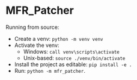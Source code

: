 # MFR_Patcher

Running from source:
- Create a venv: `python -m venv venv`
- Activate the venv:
  - Windows: `call venv\scripts\activate`
  - Unix-based: `source ./venv/bin/activate`
- Install the project as editable: `pip install -e .`
- Run: `python -m mfr_patcher`.
